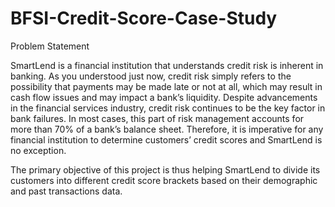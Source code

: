 # BFSI-Credit-Score-Case-Study
Problem Statement

SmartLend is a financial institution that understands credit risk is inherent in banking. As you understood just now, credit risk simply refers to the possibility that payments may be made late or not at all, which may result in cash flow issues and may impact a bank’s liquidity. Despite advancements in the financial services industry, credit risk continues to be the key factor in bank failures. In most cases, this part of risk management accounts for more than 70% of a bank’s balance sheet. Therefore, it is imperative for any financial institution to determine customers’ credit scores and SmartLend is no exception.

The primary objective of this project is thus helping SmartLend to divide its customers into different credit score brackets based on their demographic and past transactions data.
